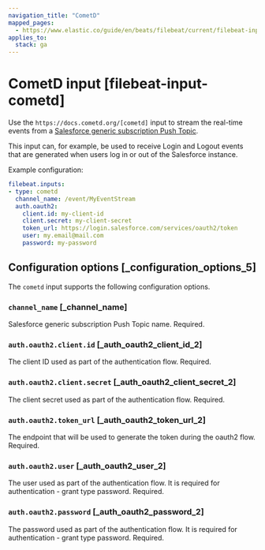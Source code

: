 ```yaml
---
navigation_title: "CometD"
mapped_pages:
  - https://www.elastic.co/guide/en/beats/filebeat/current/filebeat-input-cometd.html
applies_to:
  stack: ga
---
```


# CometD input [filebeat-input-cometd]


Use the `https://docs.cometd.org/[cometd]` input to stream the real-time events from a [Salesforce generic subscription Push Topic](https://resources.docs.salesforce.com/sfdc/pdf/api_streaming.pdf).

This input can, for example, be used to receive Login and Logout events that are generated when users log in or out of the Salesforce instance.

Example configuration:

```yaml
filebeat.inputs:
- type: cometd
  channel_name: /event/MyEventStream
  auth.oauth2:
    client.id: my-client-id
    client.secret: my-client-secret
    token_url: https://login.salesforce.com/services/oauth2/token
    user: my.email@mail.com
    password: my-password
```

## Configuration options [_configuration_options_5]

The `cometd` input supports the following configuration options.


### `channel_name` [_channel_name]

Salesforce generic subscription Push Topic name. Required.


### `auth.oauth2.client.id` [_auth_oauth2_client_id_2]

The client ID used as part of the authentication flow. Required.


### `auth.oauth2.client.secret` [_auth_oauth2_client_secret_2]

The client secret used as part of the authentication flow. Required.


### `auth.oauth2.token_url` [_auth_oauth2_token_url_2]

The endpoint that will be used to generate the token during the oauth2 flow. Required.


### `auth.oauth2.user` [_auth_oauth2_user_2]

The user used as part of the authentication flow. It is required for authentication - grant type password. Required.


### `auth.oauth2.password` [_auth_oauth2_password_2]

The password used as part of the authentication flow. It is required for authentication - grant type password. Required.


